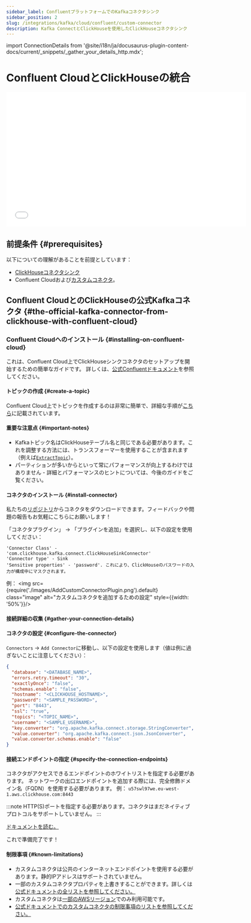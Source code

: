 ```yaml
---
sidebar_label: ConfluentプラットフォームでのKafkaコネクタシンク
sidebar_position: 2
slug: /integrations/kafka/cloud/confluent/custom-connector
description: Kafka ConnectとClickHouseを使用したClickHouseコネクタシンク
---
```

import ConnectionDetails from '@site/i18n/ja/docusaurus-plugin-content-docs/current/_snippets/_gather_your_details_http.mdx';

# Confluent CloudとClickHouseの統合

<div class='vimeo-container'>
  <iframe src="//www.youtube.com/embed/SQAiPVbd3gg"
    width="640"
    height="360"
    frameborder="0"
    allow="autoplay;
    fullscreen;
    picture-in-picture"
    allowfullscreen>
  </iframe>
</div>

## 前提条件 {#prerequisites}
以下についての理解があることを前提としています：
* [ClickHouseコネクタシンク](../kafka-clickhouse-connect-sink.md)
* Confluent Cloudおよび[カスタムコネクタ](https://docs.confluent.io/cloud/current/connectors/bring-your-connector/overview.html)。

## Confluent CloudとのClickHouseの公式Kafkaコネクタ {#the-official-kafka-connector-from-clickhouse-with-confluent-cloud}

### Confluent Cloudへのインストール {#installing-on-confluent-cloud}
これは、Confluent Cloud上でClickHouseシンクコネクタのセットアップを開始するための簡単なガイドです。
詳しくは、[公式Confluentドキュメント](https://docs.confluent.io/cloud/current/connectors/bring-your-connector/custom-connector-qs.html#uploading-and-launching-the-connector)を参照してください。

#### トピックの作成 {#create-a-topic}
Confluent Cloud上でトピックを作成するのは非常に簡単で、詳細な手順が[こちら](https://docs.confluent.io/cloud/current/client-apps/topics/manage.html)に記載されています。

#### 重要な注意点 {#important-notes}

* Kafkaトピック名はClickHouseテーブル名と同じである必要があります。これを調整する方法には、トランスフォーマーを使用することが含まれます（例えば[`ExtractTopic`](https://docs.confluent.io/platform/current/connect/transforms/extracttopic.html)）。
* パーティションが多いからといって常にパフォーマンスが向上するわけではありません - 詳細とパフォーマンスのヒントについては、今後のガイドをご覧ください。

#### コネクタのインストール {#install-connector}
私たちの[リポジトリ](https://github.com/ClickHouse/clickhouse-kafka-connect/releases)からコネクタをダウンロードできます。フィードバックや問題の報告もお気軽にこちらにお願いします！

「コネクタプラグイン」 -> 「プラグインを追加」を選択し、以下の設定を使用してください：

```text
'Connector Class' - 'com.clickhouse.kafka.connect.ClickHouseSinkConnector'
'Connector type' - Sink
'Sensitive properties' - 'password'. これにより、ClickHouseのパスワードの入力が構成中にマスクされます。
```
例：
<img src={require('./images/AddCustomConnectorPlugin.png').default} class="image" alt="カスタムコネクタを追加するための設定" style={{width: '50%'}}/>

#### 接続詳細の収集 {#gather-your-connection-details}
<ConnectionDetails />

#### コネクタの設定 {#configure-the-connector}
`Connectors` -> `Add Connector`に移動し、以下の設定を使用します（値は例に過ぎないことに注意してください）：

```json
{
  "database": "<DATABASE_NAME>",
  "errors.retry.timeout": "30",
  "exactlyOnce": "false",
  "schemas.enable": "false",
  "hostname": "<CLICKHOUSE_HOSTNAME>",
  "password": "<SAMPLE_PASSWORD>",
  "port": "8443",
  "ssl": "true",
  "topics": "<TOPIC_NAME>",
  "username": "<SAMPLE_USERNAME>",
  "key.converter": "org.apache.kafka.connect.storage.StringConverter",
  "value.converter": "org.apache.kafka.connect.json.JsonConverter",
  "value.converter.schemas.enable": "false"
}
```

#### 接続エンドポイントの指定 {#specify-the-connection-endpoints}
コネクタがアクセスできるエンドポイントのホワイトリストを指定する必要があります。
ネットワークの出口エンドポイントを追加する際には、完全修飾ドメイン名（FQDN）を使用する必要があります。
例： `u57swl97we.eu-west-1.aws.clickhouse.com:8443`

:::note
HTTP(S)ポートを指定する必要があります。コネクタはまだネイティブプロトコルをサポートしていません。
:::

[ドキュメントを読む。](https://docs.confluent.io/cloud/current/connectors/bring-your-connector/custom-connector-qs.html#cc-byoc-endpoints)

これで準備完了です！

#### 制限事項 {#known-limitations}
* カスタムコネクタは公共のインターネットエンドポイントを使用する必要があります。静的IPアドレスはサポートされていません。
* 一部のカスタムコネクタプロパティを上書きすることができます。詳しくは[公式ドキュメントの全リストを参照してください。](https://docs.confluent.io/cloud/current/connectors/bring-your-connector/custom-connector-manage.html#override-configuration-properties)
* カスタムコネクタは[一部のAWSリージョン](https://docs.confluent.io/cloud/current/connectors/bring-your-connector/custom-connector-fands.html#supported-aws-regions)でのみ利用可能です。
* [公式ドキュメントでのカスタムコネクタの制限事項のリストを参照してください。](https://docs.confluent.io/cloud/current/connectors/bring-your-connector/custom-connector-fands.html#limitations)
